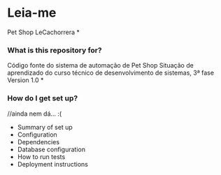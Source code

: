 # Leia-me #

Pet Shop LeCachorrera
* 
### What is this repository for? ###

 Código fonte do sistema de automação de Pet Shop
 	Situação de aprendizado do curso técnico de desenvolvimento de sistemas, 3ª fase
 Version 1.0
* 

### How do I get set up? ###
//ainda nem dá... :(
* Summary of set up
* Configuration
* Dependencies
* Database configuration
* How to run tests
* Deployment instructions
